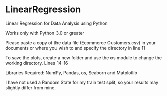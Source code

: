 # LinearRegression
Linear Regression for Data Analysis using Python

Works only with Python 3.0 or greater

Please paste a copy of the data file (Ecommerce Customers.csv) in your documents or where you wish to and specify the directory in line 11

To save the plots, create a new folder and use the os module to change the working directory. Lines 14-16

Libraries Required: NumPy, Pandas, os, Seaborn and Matplotlib

I have not used a Random State for my train test split, so your results may slightly differ from mine.
